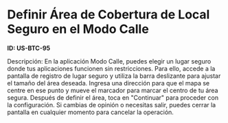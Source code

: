 # Definir Área de Cobertura de Local Seguro en el Modo Calle

**ID: US-BTC-95**

Descripción: En la aplicación Modo Calle, puedes elegir un lugar seguro donde tus aplicaciones funcionen sin restricciones. Para ello, accede a la pantalla de registro de lugar seguro y utiliza la barra deslizante para ajustar el tamaño del área deseada. Ingresa una dirección para que el mapa se centre en ese punto y mueve el marcador para marcar el centro de tu área segura. Después de definir el área, toca en "Continuar" para proceder con la configuración. Si cambias de opinión o necesitas salir, puedes cerrar la pantalla en cualquier momento para cancelar la operación.